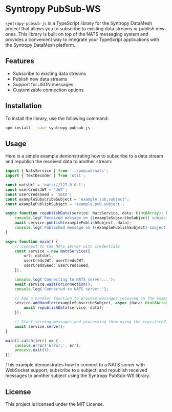 # Syntropy PubSub-WS

`syntropy-pubsub-js` is a TypeScript library for the Syntropy DataMesh project that allows you to subscribe to existing data streams or publish new ones. This library is built on top of the NATS messaging system and provides a convenient way to integrate your TypeScript applications with the Syntropy DataMesh platform.

## Features

- Subscribe to existing data streams
- Publish new data streams
- Support for JSON messages
- Customizable connection options

## Installation

To install the library, use the following command:

```bash
npm install --save syntropy-pubsub-js
```

## Usage
Here is a simple example demonstrating how to subscribe to a data stream and republish the received data to another stream:

```typescript
import { NatsService } from '../pubsub/nats';
import { TextDecoder } from 'util';

const natsUrl = 'nats://127.0.0.1';
const userCredsJWT = 'JWT';
const userCredsSeed = 'SEED';
const exampleSubscribeSubject = 'example.sub.subject';
const examplePublishSubject = 'example.pub.subject';

async function republishData(service: NatsService, data: Uint8Array): Promise<void> {
    console.log(`Received message on ${exampleSubscribeSubject} subject`);
    await service.publish(examplePublishSubject, data);
    console.log(`Published message on ${examplePublishSubject} subject`);
}

async function main() {
    // Connect to the NATS server with credentials
    const service = new NatsService({
        url: natsUrl,
        userCredsJWT: userCredsJWT,
        userCredsSeed: userCredsSeed,
    });

    console.log('Connecting to NATS server...');
    await service.waitForConnection();
    console.log('Connected to NATS server.');

    // Add a handler function to process messages received on the exampleSubscribeSubject
    service.addHandler(exampleSubscribeSubject, async (data: Uint8Array) => {
        await republishData(service, data);
    });

    // Start serving messages and processing them using the registered handler function
    await service.serve();
}

main().catch((err) => {
    console.error('Error:', err);
    process.exit(1);
});
```

This example demonstrates how to connect to a NATS server with WebSocket support, subscribe to a subject, and republish received messages to another subject using the Syntropy PubSub-WS library.

## License
This project is licensed under the MIT License.